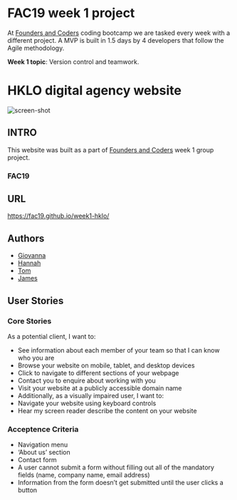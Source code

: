 # FAC19 week 1 project

At [Founders and Coders](https://www.foundersandcoders.com/about/) coding bootcamp we are tasked every week with a different project. A MVP is built in 1.5 days by 4 developers that follow the Agile methodology.

__Week 1 topic__: Version control and teamwork.

# HKLO digital agency website

![screen-shot](./images/website_screenshot.png)

## INTRO

This website was built as a part of [Founders and Coders](http://www.foundersandcoders.com) week 1 group project.

### FAC19

## URL

https://fac19.github.io/week1-hklo/

## Authors

- [Giovanna](http://github.com/glrta)
- [Hannah](http://github.com/hannahgooding)
- [Tom](http://github.com/tacotoemeck)
- [James](http://github.com/jamesj-0)

## User Stories

### Core Stories

As a potential client, I want to:

- See information about each member of your team so that I can know who you are
- Browse your website on mobile, tablet, and desktop devices
- Click to navigate to different sections of your webpage
- Contact you to enquire about working with you
- Visit your website at a publicly accessible domain name
- Additionally, as a visually impaired user, I want to:
- Navigate your website using keyboard controls
- Hear my screen reader describe the content on your website

### Acceptence Criteria

- Navigation menu
- ‘About us’ section
- Contact form
- A user cannot submit a form without filling out all of the mandatory fields (name, company name, email address)
- Information from the form doesn’t get submitted until the user clicks a button
